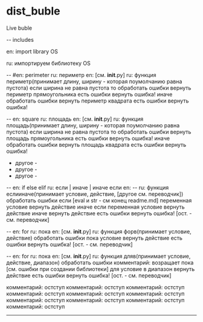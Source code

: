 # dist_buble
Live buble

-- includes

en: import library OS

ru: импортируем библиотеку OS

-- #en: perimeter ru: периметр
en: [см. __init__.py]
ru: 
	функция периметр(принимает длину, ширину - которая поумолчанию равна пустота)
		если ширина не равна пустота то
			обработать ошибки
				вернуть периметр прямоугольника
			есть ошибки
				вернуть ошибка!
		иначе
			обработать ошибки
				вернуть периметр квадрата
			есть ошибки
				вернуть ошибка!
				
-- en: square ru: площадь
en: [см. __init__.py]
ru: 
	функция площадь(принимает длину, ширину - которая поумолчанию равна пустота)
		если ширина не равна пустота то
			обработать ошибки
				вернуть площадь прямоугольника
			есть ошибки
				вернуть ошибка!
		иначе
			обработать ошибки
				вернуть площадь квадрата
			есть ошибки
				вернуть ошибка!

- другое -
- другое -
- другое -

-- en: if else elif ru: если | иначе | иначе если
en: --
ru:
	функция еслииначе(принимает условие, действие, [другое см. переводчик])
		обработать ошибки
			если [eval и str - см конец readme.md] переменная условие
				вернуть действие
			иначе если переменная условие
				вернуть действие
			иначе
				вернуть действие
		есть ошибки
			вернуть ошибка! [ост. - см. переводчик]
			
-- en: for ru: пока
en: [см. __init__.py]
ru:
	функция форв(принимает условие, действие)
		обработать ошибки
			пока условие
				вернуть действие
		есть ошибки
			вернуть ошибка! [ост. - см. переводчик]
			
-- en: for ru: пока
en: [см. __init__.py]
ru:
	функция дляв(принимает условие, действие, диапазон)
		обработать ошибки
			комментарий: возращает пока [см. ошибки при создании библиотеки]
			для условие в диапазон
				вернуть действие
		есть ошибки
			вернуть ошибка! [ост. - см. переводчик]

комментарий: остступ
комментарий: остступ
комментарий: остступ
комментарий: остступ
комментарий: остступ
комментарий: остступ
комментарий: остступ
комментарий: остступ
комментарий: остступ
комментарий: остступ

--------------------------------------------------------
